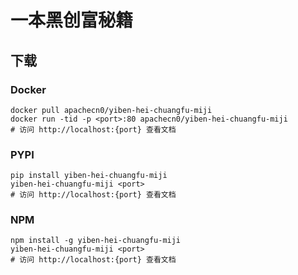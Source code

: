 # 一本黑创富秘籍

## 下载

### Docker

```
docker pull apachecn0/yiben-hei-chuangfu-miji
docker run -tid -p <port>:80 apachecn0/yiben-hei-chuangfu-miji
# 访问 http://localhost:{port} 查看文档
```

### PYPI

```
pip install yiben-hei-chuangfu-miji
yiben-hei-chuangfu-miji <port>
# 访问 http://localhost:{port} 查看文档
```

### NPM

```
npm install -g yiben-hei-chuangfu-miji
yiben-hei-chuangfu-miji <port>
# 访问 http://localhost:{port} 查看文档
```